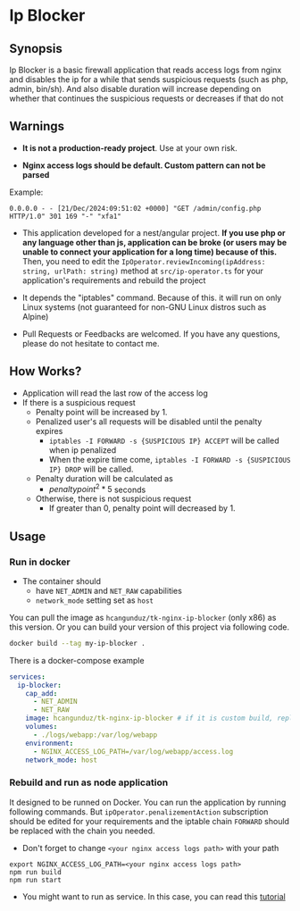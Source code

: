 # Ip Blocker

## Synopsis

Ip Blocker is a basic firewall application that reads access logs from nginx and disables the ip for a while that sends suspicious requests (such as php, admin, bin/sh). And also disable duration will increase depending on whether that continues the suspicious requests or decreases if that do not

## Warnings

- **It is not a production-ready project**. Use at your own risk.

- **Nginx access logs should be default. Custom pattern can not be parsed**

Example:

```
0.0.0.0 - - [21/Dec/2024:09:51:02 +0000] "GET /admin/config.php HTTP/1.0" 301 169 "-" "xfa1"
```

- This application developed for a nest/angular project. **If you use php or any language other than js, application can be broke (or users may be unable to connect your application for a long time) because of this.** Then, you need to edit the `IpOperator.reviewIncoming(ipAddress: string, urlPath: string)` method at `src/ip-operator.ts` for your application's requirements
  and rebuild the project

- It depends the "iptables" command. Because of this. it will run on only Linux systems (not guaranteed for non-GNU Linux distros such as Alpine)

- Pull Requests or Feedbacks are welcomed. If you have any questions, please do not hesitate to contact me.

## How Works?

- Application will read the last row of the access log
- If there is a suspicious request
  - Penalty point will be increased by 1.
  - Penalized user's all requests will be disabled until the penalty expires
    - `iptables -I FORWARD -s {SUSPICIOUS IP} ACCEPT` will be called when ip penalized
    - When the expire time come, `iptables -I FORWARD -s {SUSPICIOUS IP} DROP` will be called.
  - Penalty duration will be calculated as
    - ${{penalty point} ^ 2} * 5$ seconds
  - Otherwise, there is not suspicious request
    - If greater than 0, penalty point will decreased by 1.

## Usage

### Run in docker

- The container should
  - have `NET_ADMIN` and `NET_RAW` capabilities
  - `network_mode` setting set as `host`

You can pull the image as `hcangunduz/tk-nginx-ip-blocker` (only x86) as this version. Or you can build your version of this project via following code.

```sh
docker build --tag my-ip-blocker .
```

There is a docker-compose example

```yml
services:
  ip-blocker:
    cap_add:
      - NET_ADMIN
      - NET_RAW
    image: hcangunduz/tk-nginx-ip-blocker # if it is custom build, replace with "my-ip-blocker"
    volumes:
      - ./logs/webapp:/var/log/webapp
    environment:
      - NGINX_ACCESS_LOG_PATH=/var/log/webapp/access.log
    network_mode: host
```

### Rebuild and run as node application

It designed to be runned on Docker. You can run the application by running following commands. But `ipOperator.penalizementAction` subscription should be edited for your requirements and the iptable chain `FORWARD` should be replaced with the chain you needed.

- Don't forget to change `<your nginx access logs path>` with your path

```
export NGINX_ACCESS_LOG_PATH=<your nginx access logs path>
npm run build
npm run start
```

- You might want to run as service. In this case, you can read this [tutorial](https://nodesource.com/blog/running-your-node-js-app-with-systemd-part-1)
